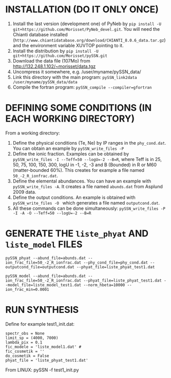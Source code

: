 INSTALLATION (DO IT ONLY ONCE)
======


1. Install the last version (development one) of PyNeb by `pip install -U git+https://github.com/Morisset/PyNeb_devel.git`. You will need the Chianti database installed (`http://www.chiantidatabase.org/download/CHIANTI_8.0.6_data.tar.gz`) and the environment variable XUVTOP pointing to it.
1. Install the distribution by `pip install -U git+https://github.com/Morisset/pySSN.git`
1. Download the data file (107Mo) from http://132.248.1.102/~morisset/data.tgz
1. Uncompress it somewhere, e.g. /user/myname/pySSN_data/
1. Link this directory with the main program: `pySSN_link2data /user/myname/pySSN_data/data`
1. Compile the fortran program: `pySSN_compile --compiler=gfortran`

DEFINING SOME CONDITIONS (IN EACH WORKING DIRECTORY)
======
From a working directory:

1. Define the physical conditions (Te, Ne) by IP ranges in the `phy_cond.dat`. You can obtain an example by `pySSN_write_files -P`
1. Define the ionic fraction. Examples can be obtained by `pySSN_write_files -I --Teff=50 --logU=-2 --B=R`, where Teff is in 25, 50, 75, 100, 150, 300, logU in -1, -2, -3 and B (Bounded) in R or M60 (matter-bounded 60%). This creates for example a file named `50_-2_R_ionfrac.dat`.
1. Define the elemental abundances. You can have an example with `pySSN_write_files -A`. It creates a file named `abunds.dat` from Asplund 2009 data.
1. Define the output conditions. An example is obtained with `pySSN_write_files -O ` which generates a file named `outputcond.dat`.
1. All these commands can be done simultaneously: `pySSN_write_files -P -I -A -O --Teff=50 --logU=-2 --B=R`

GENERATE THE `liste_phyat` AND `liste_model` FILES
====

`pySSN_phyat --abund_file=abunds.dat --ion_frac_file=50_-2_R_ionfrac.dat --phy_cond_file=phy_cond.dat --outputcond_file=outputcond.dat --phyat_file=liste_phyat_test1.dat `

`pySSN_model --abund_file=abunds.dat --ion_frac_file=50_-2_R_ionfrac.dat --phyat_file=liste_phyat_test1.dat --model_file=liste_model_test1.dat --norm_hbeta=10000 --ion_frac_min=0.0001`


RUN SYNTHESIS
=====


Define for example test1_init.dat:

	spectr_obs = None
	limit_sp = (4000, 7000)
	lambda_pix = 0.1 
	fic_modele = 'liste_model1.dat' #
	fic_cosmetik = ''
	do_cosmetik = False
	phyat_file = 'liste_phyat_test1.dat'		

From LINUX: 
	pySSN -f test1_init.py


